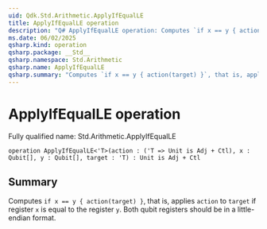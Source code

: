 ```yaml
---
uid: Qdk.Std.Arithmetic.ApplyIfEqualLE
title: ApplyIfEqualLE operation
description: "Q# ApplyIfEqualLE operation: Computes `if x == y { action(target) }`, that is, applies `action` to `target` if register `x` is equal to the register `y`. Both qubit registers should be in a little-endian format."
ms.date: 06/02/2025
qsharp.kind: operation
qsharp.package: __Std__
qsharp.namespace: Std.Arithmetic
qsharp.name: ApplyIfEqualLE
qsharp.summary: "Computes `if x == y { action(target) }`, that is, applies `action` to `target` if register `x` is equal to the register `y`. Both qubit registers should be in a little-endian format."
---
```


# ApplyIfEqualLE operation

Fully qualified name: Std.Arithmetic.ApplyIfEqualLE

```qsharp
operation ApplyIfEqualLE<'T>(action : ('T => Unit is Adj + Ctl), x : Qubit[], y : Qubit[], target : 'T) : Unit is Adj + Ctl
```

## Summary
Computes `if x == y { action(target) }`, that is, applies `action` to `target`
if register `x` is equal to the register `y`.
Both qubit registers should be in a little-endian format.

